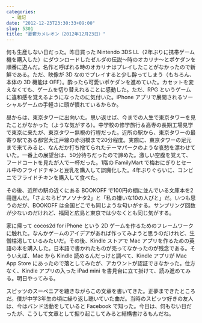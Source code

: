 ```yaml
---
categories:
  - 雑記
date: "2012-12-23T23:30:33+09:00"
slug: 5301
title: "憂鬱カメレオン（2012年12月23日）"
---
```


何も生産しない日だった。昨日買った Nintendo 3DS LL（2年ぶりに携帯ゲーム機を購入した）にダウンロードしたゼルダの伝説〜時のオカリナ〜とポケダンを順番に遊んだ。名作と呼ばれる時のオカリナはプレイしたことがなかったので新鮮である。ただ、映像が 3D なのでプレイすると少し酔ってしまう（もちろん、本体の 3D 機能は OFF）。酔ったら可愛いポケダンを進めていた。カセットを変えなくても、ゲームを切り替えれることに感動した。ただ、RPG というゲームに違和感を覚えるようになったのに気付いた。iPhone アプリで展開されるソーシャルゲームの手軽さに頭が慣れているからか。

昼からは、東京タワーに出向いた。思い返せば、今までの人生で東京タワーを見たことがなかった（ような気がする）。中学校の修学旅行＆高専の長期工場見学で東京に来たが、東京タワー無視の行程だった。近所の駅から、東京タワーの最寄り駅である都営大江戸線の赤羽橋まで20分程度。実際に、東京タワーの足元まで来てみると、なんだか打ち捨てられたテーマパークのような哀愁を漂わせていた。一番上の展望台は、50分待ちだったので諦めた。激しい空腹を覚えて、フードコートを見たが人で一杯だった。1階の FamilyMart で梅おにぎりとセール中のフライドチキンと豆乳を購入して誤魔化した。4年ぶりぐらいに、コンビニでフライドチキンを購入して食べた。

その後、近所の駅の近くにある BOOKOFF で100円の棚に並んでいる文庫本を2冊選んだ。「さよならピアノソナタ2」と「私の嫌いな10の人びと」だ。いつも思うのだが、BOOKOFF は全国どこでも同じような匂いがする。サンプリング回数が少ないのだけれど、福岡と広島と東京では少なくとも同じ気がする。

家に帰って cocos2d for iPhone という 2D ゲームを作るためのフレームワークに触れた。なんかゲームのアイデアがあれば作ってみようと思うのだけれど、生憎枯渇しているみたいだ。その後、Kindle ストアで Mac アプリを作るための英語の本を購入した。日本語で書かれたものが売ってなかったのが残念である。そういえば、Mac から Kindle 読めるんだっけと調べて、Kindle アプリが Mac App Store にあったので落としてみたが、アカウントが認証できなかった。仕方なく、Kindle アプリの入った iPad mini を書見台に立て掛けて、読み進めてみる。明日やってみる。

スピッツのスーベニアを聴きながらこの文章を書いてきた。正夢まできたところだ。僕が中学3年生の頃に繰り返し聴いていた曲だ。当時のスピッツ好きの友人は、今はバンド活動をしていると Facebook で知った。今日は、何もない日だったが、こうして文章として掘り起こしてみると結構書けるもんだね。

